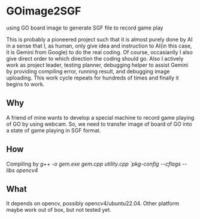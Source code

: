 # GOimage2SGF 

using GO board image to generate SGF file to record game play

This is probably a pioneered project such that it is almost purely 
done by AI in a sense that I, as human, only give idea and instruction 
to AI(in this case, it is Gemini from Google) to do the real coding. Of 
course, occasianlly I also give direct order to which direction the coding 
should go. Also I actively work as project leader, testing planner, debugging
helper to assist Gemini by providing compiling error, running result, and
debugging image uploading. This work cycle repeats for hundreds of times and 
finally it begins to work.

## Why ##
A friend of mine wants to develop a special machine to record game playing of GO 
by using webcam. So, we need to transfer image of board of GO into a state of game 
playing in SGF format.

## How ##
Compiling by *g++ -o gem.exe gem.cpp utility.cpp `pkg-config --cflags --libs opencv4*

## What ##
It depends on opencv, possibly opencv4/ubuntu22.04. Other platform maybe work out of 
box, but not tested yet.
